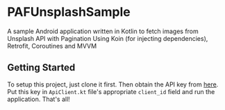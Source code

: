 # PAFUnsplashSample

A sample Android application written in Kotlin to fetch images from Unsplash API with Pagination Using Koin (for injecting dependencies), Retrofit, Coroutines and MVVM


## Getting Started

To setup this project, just clone it first. Then obtain the API key from <a href="https://unsplash.com/documentation">here</a>. Put this key in `ApiClient.kt` file's appropriate `client_id` field and run the application. That's all!

